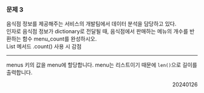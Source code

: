 ### 문제 3
음식점 정보를 제공해주는 서비스의 개발팀에서 데이터 분석을 담당하고 있다.  
인자로 음식점 정보가 dictionary로 전달될 때, 음식점에서 판매하는 메뉴의 개수를 반환하는 함수 menu_count를 완성하시오.  
List 메서드 .count() 사용 시 감점

---
menus 키의 값을 menu에 할당합니다. menu는 리스트이기 때문에 `len()`으로 길이를 출력합니다.
<div style="text-align: right">20240126</div>